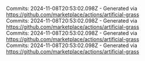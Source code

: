 Commits: 2024-11-08T20:53:02.098Z - Generated via https://github.com/marketplace/actions/artificial-grass
<br>
Commits: 2024-11-08T20:53:02.098Z - Generated via https://github.com/marketplace/actions/artificial-grass
<br>
Commits: 2024-11-08T20:53:02.098Z - Generated via https://github.com/marketplace/actions/artificial-grass
<br>
Commits: 2024-11-08T20:53:02.098Z - Generated via https://github.com/marketplace/actions/artificial-grass
<br>
